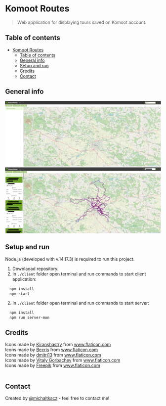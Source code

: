 # Komoot Routes

> Web application for displaying tours saved on Komoot account.

## Table of contents

- [Komoot Routes](#komoot-routes)
  - [Table of contents](#table-of-contents)
  - [General info](#general-info)
  - [Setup and run](#setup-and-run)
  - [Credits](#credits)
  - [Contact](#contact)

## General info

![ss1](./images/image1.png)
![ss2](./images/image2.png)

## Setup and run

Node.js (developed with v.14.17.3) is required to run this project.

1. Downlaoad repository.
2. In `./client` folder open terminal and run commands to start client application:

```
  npm install
  npm start
```

2. In `./client` folder open terminal and run commands to start server:

```
  npm install
  npm run server-mon
```

## Credits

<div>Icons made by <a href="https://www.flaticon.com/authors/kiranshastry" title="Kiranshastry">Kiranshastry</a> from <a href="https://www.flaticon.com/" title="Flaticon">www.flaticon.com</a></div><div>Icons made by <a href="https://www.flaticon.com/authors/becris" title="Becris">Becris</a> from <a href="https://www.flaticon.com/" title="Flaticon">www.flaticon.com</a></div><div>Icons made by <a href="https://www.flaticon.com/authors/dmitri13" title="dmitri13">dmitri13</a> from <a href="https://www.flaticon.com/" title="Flaticon">www.flaticon.com</a></div><div>Icons made by <a href="https://www.flaticon.com/authors/vitaly-gorbachev" title="Vitaly Gorbachev">Vitaly Gorbachev</a> from <a href="https://www.flaticon.com/" title="Flaticon">www.flaticon.com</a></div><div>Icons made by <a href="https://www.freepik.com" title="Freepik">Freepik</a> from <a href="https://www.flaticon.com/" title="Flaticon">www.flaticon.com</a></div><br/>

## Contact

Created by [@michaltkacz](https://github.com/michaltkacz) - feel free to contact me!
